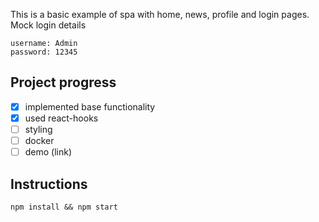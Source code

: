 
This is a basic example of spa with home, news, profile and login pages.
Mock login details
```
username: Admin
password: 12345
```

## Project progress

- [x] implemented base functionality
- [x] used react-hooks
- [ ] styling
- [ ] docker
- [ ] demo (link)

## Instructions

```
npm install && npm start
```
